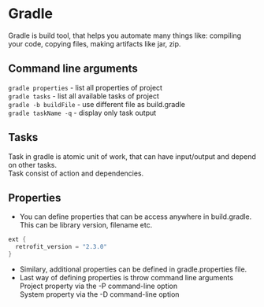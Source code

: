 # Gradle
Gradle is build tool, that helps you automate many things like: compiling your code, copying files, making artifacts like jar, zip. 
## Command line arguments
`gradle properties` - list all properties of project  
`gradle tasks` - list all available tasks of project  
`gradle -b buildFile` - use different file as build.gradle  
`gradle taskName -q` - display only task output
## Tasks
Task in gradle is atomic unit of work, that can have input/output and depend on other tasks.  
Task consist of action and dependencies.
## Properties
* You can define properties that can be access anywhere in build.gradle. This can be library version, filename etc.
```groovy project.ext.foo = "foo"
ext {
  retrofit_version = "2.3.0"
}
```
* Similary, additional properties can be defined in gradle.properties file.  
* Last way of defining properties is throw command line arguments  
Project property via the -P command-line option  
System property via the -D command-line option

